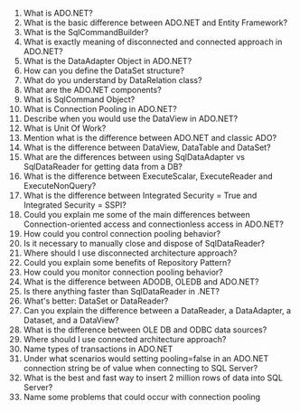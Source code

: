 1. What is ADO.NET?
2. What is the basic difference between ADO.NET and Entity Framework?
3. What is the SqlCommandBuilder?
4. What is exactly meaning of disconnected and connected approach in ADO.NET?
5. What is the DataAdapter Object in ADO.NET?
6. How can you define the DataSet structure?
7. What do you understand by DataRelation class?
8. What are the ADO.NET components?
9. What is SqlCommand Object?
10. What is Connection Pooling in ADO.NET?
11. Describe when you would use the DataView in ADO.NET?
12. What is Unit Of Work?
13. Mention what is the difference between ADO.NET and classic ADO?
14. What is the difference between DataView, DataTable and DataSet?
15. What are the differences between using SqlDataAdapter vs SqlDataReader for getting data from a DB?
16. What is the difference between ExecuteScalar, ExecuteReader and ExecuteNonQuery?
17. What is the difference between Integrated Security = True and Integrated Security = SSPI?
18. Could you explain me some of the main differences between Connection-oriented access and connectionless access in ADO.NET?
19. How could you control connection pooling behavior?
20. Is it necessary to manually close and dispose of SqlDataReader?
21. Where should I use disconnected architecture approach?
22. Could you explain some benefits of Repository Pattern?
23. How could you monitor connection pooling behavior?
24. What is the difference between ADODB, OLEDB and ADO.NET?
25. Is there anything faster than SqlDataReader in .NET?
26. What's better: DataSet or DataReader?
27. Can you explain the difference between a DataReader, a DataAdapter, a Dataset, and a DataView?
28. What is the difference between OLE DB and ODBC data sources?
29. Where should I use connected architecture approach?
30. Name types of transactions in ADO.NET
31. Under what scenarios would setting pooling=false in an ADO.NET connection string be of value when connecting to SQL Server?
32. What is the best and fast way to insert 2 million rows of data into SQL Server?
33. Name some problems that could occur with connection pooling
